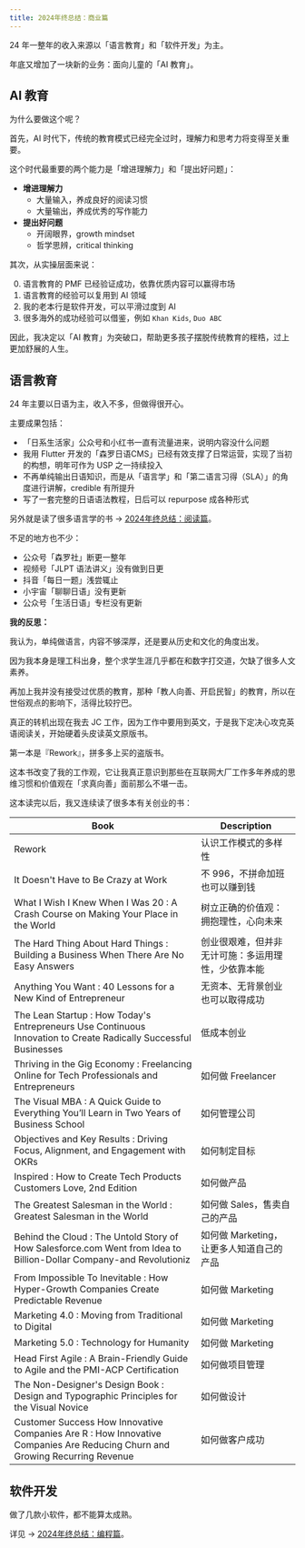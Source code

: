 ```yaml
---
title: 2024年终总结：商业篇
---
```


24 年一整年的收入来源以「语言教育」和「软件开发」为主。

年底又增加了一块新的业务：面向儿童的「AI 教育」。

## AI 教育

为什么要做这个呢？

首先，AI 时代下，传统的教育模式已经完全过时，理解力和思考力将变得至关重要。

这个时代最重要的两个能力是「增进理解力」和「提出好问题」：

- **增进理解力**
	- 大量输入，养成良好的阅读习惯
	- 大量输出，养成优秀的写作能力
- **提出好问题**
	- 开阔眼界，growth mindset
	- 哲学思辨，critical thinking

其次，从实操层面来说：

0. 语言教育的 PMF 已经验证成功，依靠优质内容可以赢得市场
0. 语言教育的经验可以复用到 AI 领域
0. 我的老本行是软件开发，可以平滑过度到 AI
0. 很多海外的成功经验可以借鉴，例如 `Khan Kids`, `Duo ABC`

因此，我决定以「AI 教育」为突破口，帮助更多孩子摆脱传统教育的桎梏，过上更加舒展的人生。

## 语言教育

24 年主要以日语为主，收入不多，但做得很开心。

主要成果包括：

- 「日系生活家」公众号和小红书一直有流量进来，说明内容没什么问题
- 我用 Flutter 开发的「森罗日语CMS」已经有效支撑了日常运营，实现了当初的构想，明年可作为 USP 之一持续投入
- 不再单纯输出日语知识，而是从「语言学」和「第二语言习得（SLA）」的角度进行讲解，credible 有所提升
- 写了一套完整的日语语法教程，日后可以 repurpose 成各种形式

另外就是读了很多语言学的书 → [2024年终总结：阅读篇](https://liangfei.me/2024/12/31/year-end-review-reading.html#语言学)。

不足的地方也不少：

- 公众号「森罗社」断更一整年
- 视频号「JLPT 语法讲义」没有做到日更
- 抖音「每日一题」浅尝辄止
- 小宇宙「聊聊日语」没有更新
- 公众号「生活日语」专栏没有更新

**我的反思：**

我认为，单纯做语言，内容不够深厚，还是要从历史和文化的角度出发。

因为我本身是理工科出身，整个求学生涯几乎都在和数字打交道，欠缺了很多人文素养。

再加上我并没有接受过优质的教育，那种「教人向善、开启民智」的教育，所以在世俗观点的影响下，活得比较拧巴。

真正的转机出现在我去 JC 工作，因为工作中要用到英文，于是我下定决心攻克英语阅读关，开始硬着头皮读英文原版书。

第一本是『Rework』，拼多多上买的盗版书。

这本书改变了我的工作观，它让我真正意识到那些在互联网大厂工作多年养成的思维习惯和价值观在「求真向善」面前那么不堪一击。

这本读完以后，我又连续读了很多本有关创业的书：

Book | Description
--- | ---
Rework | 认识工作模式的多样性
It Doesn't Have to Be Crazy at Work | 不 996，不拼命加班也可以赚到钱
What I Wish I Knew When I Was 20 : A Crash Course on Making Your Place in the World | 树立正确的价值观：拥抱理性，心向未来
The Hard Thing About Hard Things : Building a Business When There Are No Easy Answers | 创业很艰难，但并非无计可施：多运用理性，少依靠本能
Anything You Want : 40 Lessons for a New Kind of Entrepreneur | 无资本、无背景创业也可以取得成功
The Lean Startup : How Today's Entrepreneurs Use Continuous Innovation to Create Radically Successful Businesses | 低成本创业
Thriving in the Gig Economy : Freelancing Online for Tech Professionals and Entrepreneurs | 如何做 Freelancer
The Visual MBA : A Quick Guide to Everything You’ll Learn in Two Years of Business School | 如何管理公司
Objectives and Key Results : Driving Focus, Alignment, and Engagement with OKRs | 如何制定目标
Inspired : How to Create Tech Products Customers Love, 2nd Edition | 如何做产品
The Greatest Salesman in the World : Greatest Salesman in the World | 如何做 Sales，售卖自己的产品
Behind the Cloud : The Untold Story of How Salesforce.com Went from Idea to Billion-Dollar Company-and Revolutioniz | 如何做 Marketing，让更多人知道自己的产品
From Impossible To Inevitable : How Hyper-Growth Companies Create Predictable Revenue | 如何做 Marketing
Marketing 4.0 : Moving from Traditional to Digital | 如何做 Marketing
Marketing 5.0 : Technology for Humanity | 如何做 Marketing
Head First Agile : A Brain-Friendly Guide to Agile and the PMI-ACP Certification | 如何做项目管理
The Non-Designer's Design Book : Design and Typographic Principles for the Visual Novice | 如何做设计
Customer Success How Innovative Companies Are R : How Innovative Companies Are Reducing Churn and Growing Recurring Revenue | 如何做客户成功

## 软件开发

做了几款小软件，都不能算太成熟。

详见 → [2024年终总结：编程篇](https://liangfei.me/2024/12/31/year-end-review-programming.html)。
